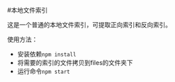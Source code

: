 #本地文件索引

这是一个普通的本地文件索引，可提取正向索引和反向索引。

使用方法：
- 安装依赖`npm install`
- 将需要的索引的文件拷贝到files的文件夹下
- 运行命令`npm start`
